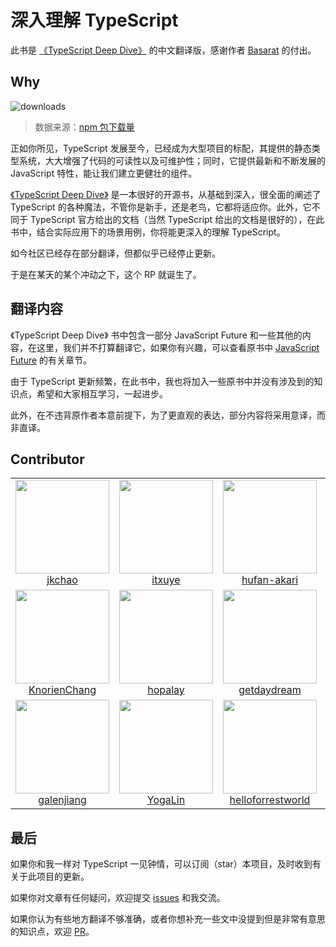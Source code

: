 # 深入理解 TypeScript

此书是 [《TypeScript Deep Dive》](https://github.com/basarat/typescript-book/) 的中文翻译版，感谢作者 [Basarat](https://github.com/basarat) 的付出。

## Why

![downloads](http://ovshyp9zv.bkt.clouddn.com/typescript-downloads.jpeg)

> 数据来源：[npm 包下载量](https://npm-stat.com/charts.html?package=typescript&from=2016-01-01&to=2018-07-31)

正如你所见，TypeScript 发展至今，已经成为大型项目的标配，其提供的静态类型系统，大大增强了代码的可读性以及可维护性；同时，它提供最新和不断发展的 JavaScript 特性，能让我们建立更健壮的组件。

[《TypeScript Deep Dive》](https://github.com/basarat/typescript-book/) 是一本很好的开源书，从基础到深入，很全面的阐述了 TypeScript 的各种魔法，不管你是新手，还是老鸟，它都将适应你。此外，它不同于 TypeScript 官方给出的文档（当然 TypeScript 给出的文档是很好的），在此书中，结合实际应用下的场景用例，你将能更深入的理解 TypeScript。

如今社区已经存在部分翻译，但都似乎已经停止更新。

于是在某天的某个冲动之下，这个 RP 就诞生了。

## 翻译内容

《TypeScript Deep Dive》 书中包含一部分 JavaScript Future 和一些其他的内容，在这里，我们并不打算翻译它，如果你有兴趣，可以查看原书中 [JavaScript Future](https://basarat.gitbooks.io/typescript/content/docs/future-javascript.html) 的有关章节。

由于 TypeScript 更新频繁，在此书中，我也将加入一些原书中并没有涉及到的知识点，希望和大家相互学习，一起进步。

此外，在不违背原作者本意前提下，为了更直观的表达，部分内容将采用意译，而非直译。

## Contributor

<table>
  <tbody>
    <tr>
      <td align="center">
        <a href="https://github.com/jkchao">
          <img width="150" height="150" src="https://github.com/jkchao.png?v=3&s=150">
          </br>
          jkchao
        </a>
      </td>
      <td align="center">
        <a href="https://github.com/itxuye">
          <img width="150" height="150" src="https://github.com/itxuye.png?v=3&s=150">
          </br>
          itxuye
        </a>
      </td>
      <td align="center">
        <a href="https://github.com/hufan-akari">
          <img width="150" height="150" src="https://github.com/hufan-akari.png?v=3&s=150">
          </br>
          hufan-akari
        </a>
      </td>
      <td align="center">
        <a href="https://github.com/S1ngS1ng">
          <img width="150" height="150" src="https://github.com/S1ngS1ng.png?v=3&s=150">
          </br>
          S1ngS1ng
        </a>
      </td>
    </tr>
    <tr>
      <td align="center">
        <a href="https://github.com/KnorienChang">
          <img width="150" height="150" src="https://github.com/KnorienChang.png?v=3&s=150">
          </br>
          KnorienChang
        </a>
      </td>
      <td align="center">
        <a href="https://github.com/hopalay">
          <img width="150" height="150" src="https://github.com/hopalay.png?v=3&s=150">
          </br>
          hopalay
        </a>
      </td>
      <td align="center">
        <a href="https://github.com/getdaydream">
          <img width="150" height="150" src="https://github.com/getdaydream.png?v=3&s=150">
          </br>
          getdaydream
        </a>
      </td>
      <td align="center">
        <a href="https://github.com/Yiiu">
          <img width="150" height="150" src="https://github.com/Yiiu.png?v=3&s=150">
          </br>
          Yiiu
        </a>
      </td>
    </tr>
    <tr>
      <td align="center">
        <a href="https://github.com/galenjiang">
          <img width="150" height="150" src="https://github.com/galenjiang.png?v=3&s=150">
          </br>
          galenjiang
        </a>
      </td>
      <td align="center">
        <a href="https://github.com/YogaLin">
          <img width="150" height="150" src="https://github.com/YogaLin.png?v=3&s=150">
          </br>
          YogaLin
        </a>
      </td>
      <td align="center">
        <a href="https://github.com/helloforrestworld">
          <img width="150" height="150" src="https://github.com/helloforrestworld.png?v=3&s=150">
          </br>
          helloforrestworld
        </a>
      </td>
    </tr>
  </tbody>
</table>

## 最后

如果你和我一样对 TypeScript 一见钟情，可以订阅（star）本项目，及时收到有关于此项目的更新。

如果你对文章有任何疑问，欢迎提交 [issues](https://github.com/jkchao/typescript-book-chinese/issues) 和我交流。

如果你认为有些地方翻译不够准确，或者你想补充一些文中没提到但是非常有意思的知识点，欢迎 [PR](https://github.com/jkchao/typescript-book-chinese/pulls)。

